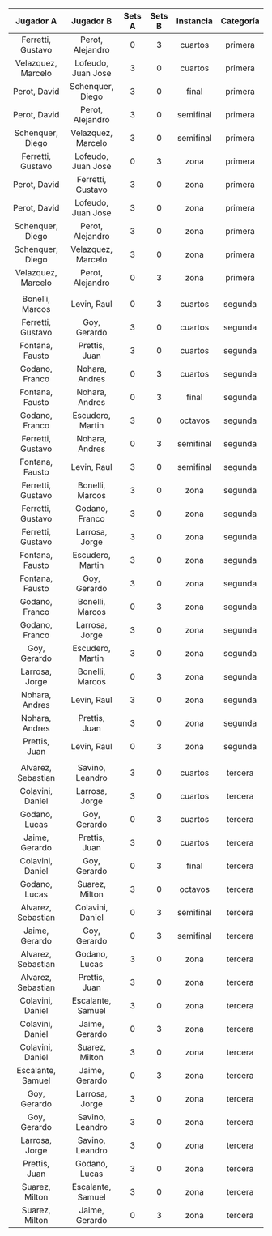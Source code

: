 |     Jugador A      |     Jugador B      |  Sets A  |  Sets B  |  Instancia  |  Categoría  |
|:------------------:|:------------------:|:--------:|:--------:|:-----------:|:-----------:|
| Ferretti, Gustavo  |  Perot, Alejandro  |    0     |    3     |   cuartos   |   primera   |
| Velazquez, Marcelo | Lofeudo, Juan Jose |    3     |    0     |   cuartos   |   primera   |
|    Perot, David    |  Schenquer, Diego  |    3     |    0     |    final    |   primera   |
|    Perot, David    |  Perot, Alejandro  |    3     |    0     |  semifinal  |   primera   |
|  Schenquer, Diego  | Velazquez, Marcelo |    3     |    0     |  semifinal  |   primera   |
| Ferretti, Gustavo  | Lofeudo, Juan Jose |    0     |    3     |    zona     |   primera   |
|    Perot, David    | Ferretti, Gustavo  |    3     |    0     |    zona     |   primera   |
|    Perot, David    | Lofeudo, Juan Jose |    3     |    0     |    zona     |   primera   |
|  Schenquer, Diego  |  Perot, Alejandro  |    3     |    0     |    zona     |   primera   |
|  Schenquer, Diego  | Velazquez, Marcelo |    3     |    0     |    zona     |   primera   |
| Velazquez, Marcelo |  Perot, Alejandro  |    0     |    3     |    zona     |   primera   |
|                    |                    |          |          |             |             |
|  Bonelli, Marcos   |    Levin, Raul     |    0     |    3     |   cuartos   |   segunda   |
| Ferretti, Gustavo  |    Goy, Gerardo    |    3     |    0     |   cuartos   |   segunda   |
|  Fontana, Fausto   |   Prettis, Juan    |    3     |    0     |   cuartos   |   segunda   |
|   Godano, Franco   |   Nohara, Andres   |    0     |    3     |   cuartos   |   segunda   |
|  Fontana, Fausto   |   Nohara, Andres   |    0     |    3     |    final    |   segunda   |
|   Godano, Franco   |  Escudero, Martin  |    3     |    0     |   octavos   |   segunda   |
| Ferretti, Gustavo  |   Nohara, Andres   |    0     |    3     |  semifinal  |   segunda   |
|  Fontana, Fausto   |    Levin, Raul     |    3     |    0     |  semifinal  |   segunda   |
| Ferretti, Gustavo  |  Bonelli, Marcos   |    3     |    0     |    zona     |   segunda   |
| Ferretti, Gustavo  |   Godano, Franco   |    3     |    0     |    zona     |   segunda   |
| Ferretti, Gustavo  |   Larrosa, Jorge   |    3     |    0     |    zona     |   segunda   |
|  Fontana, Fausto   |  Escudero, Martin  |    3     |    0     |    zona     |   segunda   |
|  Fontana, Fausto   |    Goy, Gerardo    |    3     |    0     |    zona     |   segunda   |
|   Godano, Franco   |  Bonelli, Marcos   |    0     |    3     |    zona     |   segunda   |
|   Godano, Franco   |   Larrosa, Jorge   |    3     |    0     |    zona     |   segunda   |
|    Goy, Gerardo    |  Escudero, Martin  |    3     |    0     |    zona     |   segunda   |
|   Larrosa, Jorge   |  Bonelli, Marcos   |    0     |    3     |    zona     |   segunda   |
|   Nohara, Andres   |    Levin, Raul     |    3     |    0     |    zona     |   segunda   |
|   Nohara, Andres   |   Prettis, Juan    |    3     |    0     |    zona     |   segunda   |
|   Prettis, Juan    |    Levin, Raul     |    0     |    3     |    zona     |   segunda   |
|                    |                    |          |          |             |             |
| Alvarez, Sebastian |  Savino, Leandro   |    3     |    0     |   cuartos   |   tercera   |
|  Colavini, Daniel  |   Larrosa, Jorge   |    3     |    0     |   cuartos   |   tercera   |
|   Godano, Lucas    |    Goy, Gerardo    |    0     |    3     |   cuartos   |   tercera   |
|   Jaime, Gerardo   |   Prettis, Juan    |    3     |    0     |   cuartos   |   tercera   |
|  Colavini, Daniel  |    Goy, Gerardo    |    0     |    3     |    final    |   tercera   |
|   Godano, Lucas    |   Suarez, Milton   |    3     |    0     |   octavos   |   tercera   |
| Alvarez, Sebastian |  Colavini, Daniel  |    0     |    3     |  semifinal  |   tercera   |
|   Jaime, Gerardo   |    Goy, Gerardo    |    0     |    3     |  semifinal  |   tercera   |
| Alvarez, Sebastian |   Godano, Lucas    |    3     |    0     |    zona     |   tercera   |
| Alvarez, Sebastian |   Prettis, Juan    |    3     |    0     |    zona     |   tercera   |
|  Colavini, Daniel  | Escalante, Samuel  |    3     |    0     |    zona     |   tercera   |
|  Colavini, Daniel  |   Jaime, Gerardo   |    0     |    3     |    zona     |   tercera   |
|  Colavini, Daniel  |   Suarez, Milton   |    3     |    0     |    zona     |   tercera   |
| Escalante, Samuel  |   Jaime, Gerardo   |    0     |    3     |    zona     |   tercera   |
|    Goy, Gerardo    |   Larrosa, Jorge   |    3     |    0     |    zona     |   tercera   |
|    Goy, Gerardo    |  Savino, Leandro   |    3     |    0     |    zona     |   tercera   |
|   Larrosa, Jorge   |  Savino, Leandro   |    3     |    0     |    zona     |   tercera   |
|   Prettis, Juan    |   Godano, Lucas    |    3     |    0     |    zona     |   tercera   |
|   Suarez, Milton   | Escalante, Samuel  |    3     |    0     |    zona     |   tercera   |
|   Suarez, Milton   |   Jaime, Gerardo   |    0     |    3     |    zona     |   tercera   |